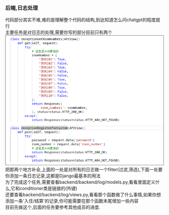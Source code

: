 ### 后端,日志处理
代码部分其实不难,难的是理解整个代码的结构,到达知道怎么问chatgpt的程度就行</br>
主要任务是对日志的处理,需要你写的部分目前只有两个</br>
![Alt text](frontend/public/readme/image-9.png)
</br>
把那两个地方补全,上面的一处是对所有的日志做一个filter(过滤,筛选),下面一处要你添加一条日志记录,这都是Django最基本的用法</br>
为了完成这个任务,需要查看backend/backend/log/models.py,看看里面定义什么,它和conditioner类是链接的(外键)</br>
还要查看backend/backend/log/views.py,看看那个函数做了什么事情,如果你想添加一条'入住/结算'的记录,你可能需要在那个函数末尾增加一些内容</br>
目前先做这个,后面的任务要参考其他成员的进度.